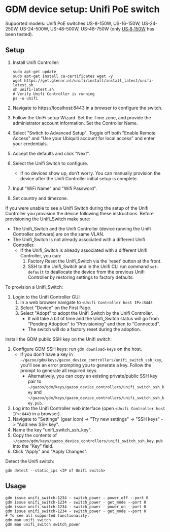 # GDM device setup: Unifi PoE switch

Supported models: Unifi PoE switches US-8-150W, US-16-150W, US-24-250W,
US-24-500W, US-48-500W, US-48-750W (only
[US‑8‑150W](https://www.ui.com/unifi-switching/unifi-switch-8-150w/) has been
tested).

## Setup

1. Install Unifi Controller:

   ```shell
   sudo apt-get update
   sudo apt-get install ca-certificates wget -y
   wget https://get.glennr.nl/unifi/install/install_latest/unifi-latest.sh
   sh unifi-latest.sh
   # Verify Unifi Controller is running
   ps -u unifi
   ```

2. Navigate to https://localhost:8443 in a browser to configure the switch.
3. Follow the UniFi setup Wizard. Set the Time zone, and provide the
   administrator account information. Set the Controller Name.
4. Select "Switch to Advanced Setup". Toggle off both "Enable Remote Access" and
   "Use your Ubiquiti account for local access" and enter your credentials.
5. Accept the defaults and click "Next".
6. Select the Unifi Switch to configure.
   * If no devices show up, don’t worry. You can manually provision the device
     after the Unifi Controller initial setup is complete.
7. Input "WiFi Name" and "Wifi Password".
8. Set country and timezone.

If you were unable to see a Unifi Switch during the setup of the Unifi
Controller you provision the device following these instructions. Before
provisioning the Unifi_Switch make sure:
* The Unifi_Switch and the Unifi Controller (device running the Unifi Controller
  software) are on the same VLAN.
* The Unifi_Switch is not already associated with a different Unifi Controller.
  * If the Unifi_Switch is already associated with a different Unifi Controller,
    you can:
    1. Factory Reset the Unifi_Switch via the ‘reset’ button at the front.
    2. SSH to the Unifi_Switch and in the Unifi CLI run command `set-default` to
       deallocate the device from the previous Unifi Controller by restoring
       settings to factory defaults.

To provision a Unifi_Switch:
1. Login to the Unifi Controller GUI
   1. In a web browser navigate to `<Unifi Controller host IP>:8443`
   2. Select "Device" on the First Page.
   3. Select "Adopt" to adopt the Unifi_Switch by the Unifi Controller.
      * It will take a bit of time and the Unifi_Switch status will go from
        "Pending Adoption" to "Provisioning" and then to "Connected".
      * The switch will do a factory reset during the adoption.

Install the GDM public SSH key on the Unifi switch:

1. Configure GDM SSH keys: run `gdm download-keys` on the host.
   * If you don't have a key in
     `~/gazoo/gdm/keys/gazoo_device_controllers/unifi_switch_ssh_key`, you'll
     see an error prompting you to generate a key. Follow the prompt to generate
     all required keys.
     * Alternatively, you can copy an existing private/public SSH key pair to
       `~/gazoo/gdm/keys/gazoo_device_controllers/unifi_switch_ssh_key` and
       `~/gazoo/gdm/keys/gazoo_device_controllers/unifi_switch_ssh_key.pub`.
2. Log into the Unifi Controller web interface (open
   `<Unifi Controller host IP>:8443` in a browser).
3. Navigate to "Settings" (gear icon) -> "Try new settings" -> "SSH keys" ->
   "Add new SSH key".
4. Name the key "unifi_switch_ssh_key".
5. Copy the contents of
   `~/gazoo/gdm/keys/gazoo_device_controllers/unifi_switch_ssh_key.pub` into the
   "Key" field.
6. Click "Apply" and "Apply Changes".

Detect the Unifi switch:

```shell
gdm detect --static_ips <IP of Unifi switch>
```

## Usage

```shell
gdm issue unifi_switch-1234 - switch_power - power_off --port 0
gdm issue unifi_switch-1234 - switch_power - get_mode --port 0
gdm issue unifi_switch-1234 - switch_power - power_on --port 0
gdm issue unifi_switch-1234 - switch_power - get_mode --port 0
# To see all supported functionality:
gdm man unifi_switch
gdm man unifi_switch switch_power
```
